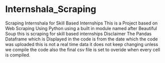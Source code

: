 # Internshala_Scraping
Scraping Internshala for Skill Based Internships
This is a Project based on Web Scraping Using Python using a built in module named after Beautiful Soup this is scraping for skill based internships
Disclaimer The Pandas Dataframe which is Displayed in the code is from the date which the code was uploaded this is not a real time data it does not keep changing unless we compile the code also the final csv file is set to overide when every cell is compiled.
